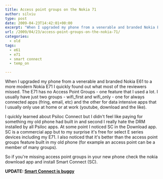 ```yaml
---
title: Access point groups on the Nokia 71
author: silviu
type: post
date: 2009-04-23T14:42:01+00:00
excerpt: "When I upgraded my phone from a venerable and branded Nokia E61 to a more modern Nokia E71 I quickly found out what most of the reviewers missed. The E71 has no Access Point Groups. Here's the sollution."
url: /2009/04/23/access-point-groups-on-the-nokia-71/
categories:
  - old
tags:
  - e61
  - e71
  - smart connect
  - temp_on

---
```

When I upgraded my phone from a venerable and branded Nokia E61 to a more modern Nokia E71 I quickly found out what most of the reviewers missed. The E71 has no Access Point Groups - one feature that I used a lot. I usually have just two groups - wifi_first and wifi_only - one for always connected apps (fring, email, etc) and the other for data intensive apps that I usually only use at home or at work (youtube, download and the like).

I quickly learned about Psiloc Connect but I didn't feel like paying for something my old phone had built in and second I really hate the DRM installed by all Psiloc apps. At some point I noticed SC in the Download app. SC is a commercial app but to my surprise it's free for select E series devices including my E71. I also noticed that it's better than the access point groups feature built in my old phone (for example an access point can be a member of many groups).

So if you're missing access point groups in your new phone check the nokia download app and install Smart Connect (SC).

**UPDATE: [Smart Connect is buggy][1]**

 [1]: http://www.sgvulcan.com/smart-connect-update/